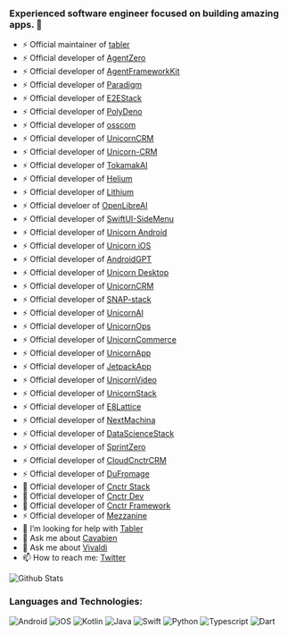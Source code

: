 ### Experienced software engineer focused on building amazing apps. 👋



- ⚡ Official maintainer of [tabler](https://github.com/tabler/tabler-angular)
- ⚡ Official developer of [AgentZero](https://github.com/arunabhdas/AgentZero)
- ⚡ Official developer of [AgentFrameworkKit](https://github.com/arunabhdas/AgentFrameworkKit)
- ⚡ Official developer of [Paradigm](https://github.com/arunabhdas/Paradigmatic)
- ⚡ Official developer of [E2EStack](https://github.com/arunabhdas/E2EStack)
- ⚡ Official developer of [PolyDeno](https://github.com/arunabhdas/PolyDeno)
- ⚡ Official developer of [osscom](https://github.com/arunabhdas/osscom)
- ⚡ Official developer of [UnicornCRM](https://github.com/arunabhdas/UnicornCRM)
- ⚡ Official developer of [Unicorn-CRM](https://github.com/arunabhdas/unicorn-crm)
- ⚡ Official developer of [TokamakAI](https://github.com/arunabhdas/TokamakAI)
- ⚡ Official developer of [Helium](https://github.com/arunabhdas/Helium)
- ⚡ Official developer of [Lithium](https://github.com/arunabhdas/Lithium)
- ⚡ Official develoer of [OpenLibreAI](https://github.com/OpenLibreAI)
- ⚡ Official developer of [SwiftUI-SideMenu](https://github.com/arunabhdas/swiftui-sidemenu)
- ⚡ Official developer of [Unicorn Android](https://github.com/arunabhdas/unicorn-android)
- ⚡ Official developer of [Unicorn iOS](https://github.com/arunabhdas/unicorn-ios)
- ⚡ Official developer of [AndroidGPT](https://github.com/arunabhdas/AndroidGPT)
- ⚡ Official developer of [Unicorn Desktop](https://github.com/arunabhdas/unicorn-desktop)
- ⚡ Official developer of [UnicornCRM](https://github.com/arunabhdas/unicorn-crm)
- ⚡ Official developer of [SNAP-stack](https://github.com/arunabhdas/SNAP-stack)
- ⚡ Official developer of [UnicornAI](https://github.com/arunabhdas/unicorn-ai)
- ⚡ Official developer of [UnicornOps](https://github.com/arunabhdas/unicorn-ops)
- ⚡ Official developer of [UnicornCommerce](https://github.com/arunabhdas/unicorn-commerce)
- ⚡ Official developer of [UnicornApp](https://github.com/arunabhdas/unicornapp)
- ⚡ Official developer of [JetpackApp](https://github.com/arunabhdas/jetpackapp)
- ⚡ Official developer of [UnicornVideo](https://github.com/arunabhdas/unicornvideo)
- ⚡ Official developer of [UnicornStack](https://github.com/arunabhdas/unicornstack)
- ⚡ Official developer of [E8Lattice](https://github.com/arunabhdas/E8Lattice)
- ⚡ Official developer of [NextMachina](https://github.com/arunabhdas/NextMachina)
- ⚡ Official developer of [DataScienceStack](https://github.com/arunabhdas/DataScienceStack)
- ⚡ Official developer of [SprintZero](https://github.com/arunabhdas/sprintzero)
- ⚡ Official developer of [CloudCnctrCRM](https://github.com/arunabhdas/cnctr-android)
- ⚡ Official developer of [DuFromage](https://github.com/arunabhdas/dufromage)
- 🔭 Official developer of [Cnctr Stack](https://github.com/arunabhdas/cnctr-stack)
- 🌱 Official developer of [Cnctr Dev](https://github.com/arunabhdas/cnctr-dev)
- 👯 Official developer of [Cnctr Framework](https://github.com/arunabhdas/cnctr)
- ⚡ Official developer of [Mezzanine](https://github.com/arunabhdas/Mezzanine)
- 🤔 I’m looking for help with [Tabler](https://github.com/tabler/tabler-angular)
- 💬 Ask me about [Cavabien](https://github.com/arunabhdas/cavabien)
- 💬 Ask me about [Vivaldi](https://github.com/arunabhdas/vivaldi)
- 📫 How to reach me: [Twitter](https://twitter.com/dasmachinelabs)


![Github Stats](https://github-readme-stats.vercel.app/api?username=arunabhdas&theme=radical&hide_rank=true)



### Languages and Technologies:
<p>
  <img alt="Android" src="https://img.shields.io/badge/Android-3DDC84?style=for-the-badge&logo=android&logoColor=white" />
  <img alt="iOS" src="https://img.shields.io/badge/iOS-000000?style=for-the-badge&logo=ios&logoColor=white" />
  <img alt="Kotlin" src="https://img.shields.io/badge/Kotlin-0095D5?&style=for-the-badge&logo=kotlin&logoColor=white" />
  <img alt="Java" src="https://img.shields.io/badge/Java-ED8B00?style=for-the-badge&logo=java&logoColor=white" />
  <img alt="Swift" src="https://img.shields.io/badge/Swift-FA7343?style=for-the-badge&logo=swift&logoColor=white" />
  <img alt="Python" src="https://img.shields.io/badge/Python-14354C?style=for-the-badge&logo=python&logoColor=white" />
  <img alt="Typescript" src="https://img.shields.io/badge/TypeScript-007ACC?style=for-the-badge&logo=typescript&logoColor=white" />
  <img alt="Dart" src="https://img.shields.io/badge/Dart-0175C2?style=for-the-badge&logo=dart&logoColor=white" />
</p>
<!--
**arunabhdas/arunabhdas** is a ✨ _special_ ✨ repository because its `README.md` (this file) appears on your GitHub profile.

Here are some ideas to get you started:

- 🔭 I’m currently working on ![Tabler](https://github.com/tabler/tabler-angular)
- 🌱 I’m the official maintainer of ![Tabler](https://github.com/tabler/tabler-angular)
- 👯 I’m looking to collaborate on ...
- 🤔 I’m looking for help with ...
- 💬 Ask me about ...
- 📫 How to reach me: ...
- 😄 Pronouns: ...
- ⚡ Fun fact: ...
-->

